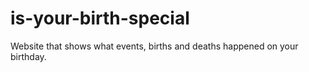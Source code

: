 # is-your-birth-special
Website that shows what events, births and deaths happened on your birthday.
